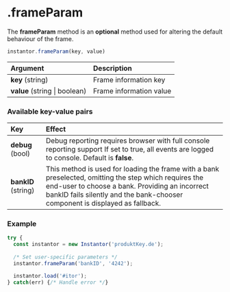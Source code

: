 # .frameParam

The **frameParam** method is an **optional** method used for altering the default behaviour of the frame.

```javascript
instantor.frameParam(key, value)
```

| Argument | Description |
| :--- | :--- |
| **key** \(string\) | Frame information key                                    |
| **value** \(string \| boolean\) | Frame information value |

### Available key-value pairs

| Key | Effect |
| :--- | :--- |
| **debug** \(bool\) | Debug reporting requires browser with full console reporting support If set to true, all events are logged to console. Default is **false**. |
| **bankID** \(string\)                                  | This method is used for loading the frame with a bank preselected, omitting the step which requires the end-user to choose a bank. Providing an incorrect bankID fails silently and the bank-chooser component is displayed as fallback. |

### Example

```javascript
try {
  const instantor = new Instantor('produktKey.de');
  
  /* Set user-specific parameters */
  instantor.frameParam('bankID', '4242');

  instantor.load('#itor');
} catch(err) {/* Handle error */}
```


